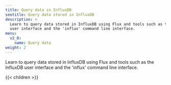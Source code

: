 ```yaml
---
title: Query data in InfluxDB
seotitle: Query data stored in InfluxDB
description: >
  Learn to query data stored in InfluxDB using Flux and tools such as the InfluxDB
  user interface and the 'influx' command line interface.
menu:
  v2_0:
    name: Query data
weight: 2
---
```


Learn to query data stored in InfluxDB using Flux and tools such as the InfluxDB
user interface and the 'influx' command line interface.

{{< children >}}
